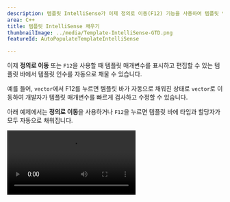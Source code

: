 ```yaml
---
description: 템플릿 IntelliSense가 이제 정의로 이동(F12) 기능을 사용하여 템플릿 인수를 자동으로 채워줍니다.
area: C++
title: 템플릿 IntelliSense 채우기
thumbnailImage: ../media/Template-IntelliSense-GTD.png
featureId: AutoPopulateTemplateIntelliSense

---
```



이제 **정의로 이동** 또는 `F12`을 사용할 때 템플릿 매개변수를 표시하고 편집할 수 있는 템플릿 바에서 템플릿 인수를 자동으로 채울 수 있습니다.

예를 들어, `vector`에서 F12를 누르면 템플릿 바가 자동으로 채워진 상태로 `vector`로 이동하여 개발자가 템플릿 매개변수를 빠르게 검사하고 수정할 수 있습니다.

아래 예제에서는 **정의로 이동**을 사용하거나 `F12`을 누르면 템플릿 바에 타입과 할당자가 모두 자동으로 채워집니다.

![템플릿 IntelliSense 자동 채우기](../media/Template-IntelliSense-GTD.mp4)
